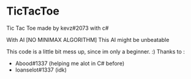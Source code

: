 # TicTacToe

Tic Tac Toe made by kevz#2073 
with c#

With AI [NO MINIMAX ALGORITHM]
This AI might be unbeatable

This code is a little bit mess up, since im only a beginner. :)
Thanks to :
- Abood#1337 (helping me alot in C# before)
- loanselot#1337 (idk)
